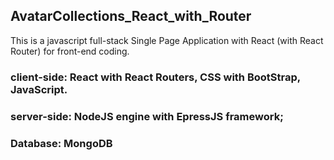 ## AvatarCollections_React_with_Router

This is a javascript full-stack Single Page Application with React (with React Router) for front-end coding.

### client-side: React with React Routers, CSS with BootStrap, JavaScript.
### server-side: NodeJS engine with EpressJS framework; 
### Database: MongoDB
